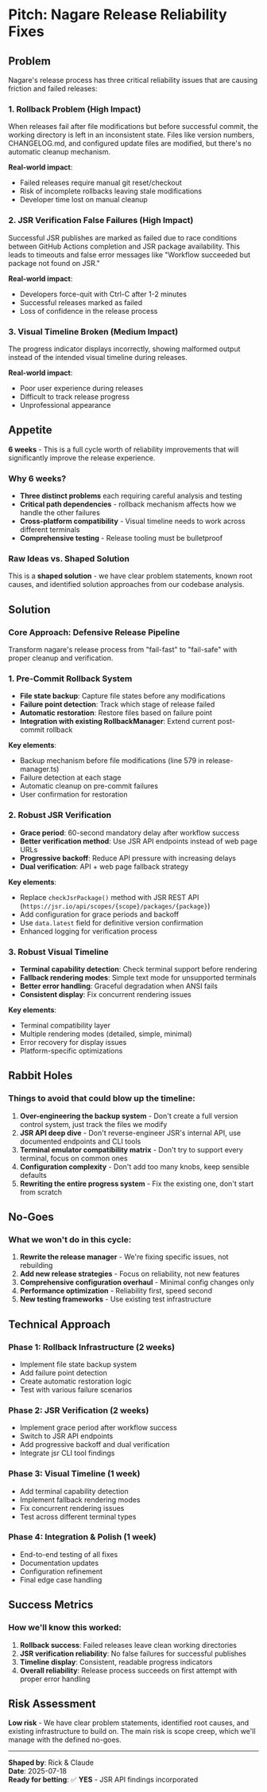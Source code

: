 # Pitch: Nagare Release Reliability Fixes

## Problem

Nagare's release process has three critical reliability issues that are causing friction and failed releases:

### 1. **Rollback Problem** (High Impact)
When releases fail after file modifications but before successful commit, the working directory is left in an inconsistent state. Files like version numbers, CHANGELOG.md, and configured update files are modified, but there's no automatic cleanup mechanism.

**Real-world impact**: 
- Failed releases require manual git reset/checkout
- Risk of incomplete rollbacks leaving stale modifications
- Developer time lost on manual cleanup

### 2. **JSR Verification False Failures** (High Impact)
Successful JSR publishes are marked as failed due to race conditions between GitHub Actions completion and JSR package availability. This leads to timeouts and false error messages like "Workflow succeeded but package not found on JSR."

**Real-world impact**:
- Developers force-quit with Ctrl-C after 1-2 minutes
- Successful releases marked as failed
- Loss of confidence in the release process

### 3. **Visual Timeline Broken** (Medium Impact)
The progress indicator displays incorrectly, showing malformed output instead of the intended visual timeline during releases.

**Real-world impact**:
- Poor user experience during releases
- Difficult to track release progress
- Unprofessional appearance

## Appetite

**6 weeks** - This is a full cycle worth of reliability improvements that will significantly improve the release experience.

### Why 6 weeks?
- **Three distinct problems** each requiring careful analysis and testing
- **Critical path dependencies** - rollback mechanism affects how we handle the other failures
- **Cross-platform compatibility** - Visual timeline needs to work across different terminals
- **Comprehensive testing** - Release tooling must be bulletproof

### Raw Ideas vs. Shaped Solution
This is a **shaped solution** - we have clear problem statements, known root causes, and identified solution approaches from our codebase analysis.

## Solution

### Core Approach: Defensive Release Pipeline

Transform nagare's release process from "fail-fast" to "fail-safe" with proper cleanup and verification.

### 1. **Pre-Commit Rollback System**
- **File state backup**: Capture file states before any modifications
- **Failure point detection**: Track which stage of release failed
- **Automatic restoration**: Restore files based on failure point
- **Integration with existing RollbackManager**: Extend current post-commit rollback

**Key elements**:
- Backup mechanism before file modifications (line 579 in release-manager.ts)
- Failure detection at each stage
- Automatic cleanup on pre-commit failures
- User confirmation for restoration

### 2. **Robust JSR Verification**
- **Grace period**: 60-second mandatory delay after workflow success
- **Better verification method**: Use JSR API endpoints instead of web page URLs
- **Progressive backoff**: Reduce API pressure with increasing delays
- **Dual verification**: API + web page fallback strategy

**Key elements**:
- Replace `checkJsrPackage()` method with JSR REST API (`https://jsr.io/api/scopes/{scope}/packages/{package}`)
- Add configuration for grace periods and backoff
- Use `data.latest` field for definitive version confirmation
- Enhanced logging for verification process

### 3. **Robust Visual Timeline**
- **Terminal capability detection**: Check terminal support before rendering
- **Fallback rendering modes**: Simple text mode for unsupported terminals
- **Better error handling**: Graceful degradation when ANSI fails
- **Consistent display**: Fix concurrent rendering issues

**Key elements**:
- Terminal compatibility layer
- Multiple rendering modes (detailed, simple, minimal)
- Error recovery for display issues
- Platform-specific optimizations

## Rabbit Holes

### Things to avoid that could blow up the timeline:

1. **Over-engineering the backup system** - Don't create a full version control system, just track the files we modify
2. **JSR API deep dive** - Don't reverse-engineer JSR's internal API, use documented endpoints and CLI tools
3. **Terminal emulator compatibility matrix** - Don't try to support every terminal, focus on common ones
4. **Configuration complexity** - Don't add too many knobs, keep sensible defaults
5. **Rewriting the entire progress system** - Fix the existing one, don't start from scratch

## No-Goes

### What we won't do in this cycle:

1. **Rewrite the release manager** - We're fixing specific issues, not rebuilding
2. **Add new release strategies** - Focus on reliability, not new features
3. **Comprehensive configuration overhaul** - Minimal config changes only
4. **Performance optimization** - Reliability first, speed second
5. **New testing frameworks** - Use existing test infrastructure

## Technical Approach

### Phase 1: Rollback Infrastructure (2 weeks)
- Implement file state backup system
- Add failure point detection
- Create automatic restoration logic
- Test with various failure scenarios

### Phase 2: JSR Verification (2 weeks)
- Implement grace period after workflow success
- Switch to JSR API endpoints
- Add progressive backoff and dual verification
- Integrate jsr CLI tool findings

### Phase 3: Visual Timeline (1 week)
- Add terminal capability detection
- Implement fallback rendering modes
- Fix concurrent rendering issues
- Test across different terminal types

### Phase 4: Integration & Polish (1 week)
- End-to-end testing of all fixes
- Documentation updates
- Configuration refinement
- Final edge case handling

## Success Metrics

### How we'll know this worked:

1. **Rollback success**: Failed releases leave clean working directories
2. **JSR verification reliability**: No false failures for successful publishes
3. **Timeline display**: Consistent, readable progress indicators
4. **Overall reliability**: Release process succeeds on first attempt with proper error handling

## Risk Assessment

**Low risk** - We have clear problem statements, identified root causes, and existing infrastructure to build on. The main risk is scope creep, which we'll manage with the defined no-goes.

---

**Shaped by**: Rick & Claude  
**Date**: 2025-07-18  
**Ready for betting**: ✅ **YES** - JSR API findings incorporated